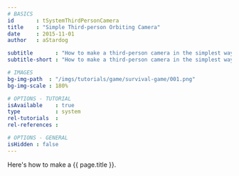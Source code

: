 ```yaml
---
# BASICS
id       : tSystemThirdPersonCamera
title    : "Simple Third-person Orbiting Camera"
date     : 2015-11-01
author   : aStardog

subtitle       : "How to make a third-person camera in the simplest way possible!"
subtitle-short : "How to make a third-person camera in the simplest way possible!"

# IMAGES
bg-img-path  : "/imgs/tutorials/game/survival-game/001.png"
bg-img-scale : 180%

# OPTIONS - TUTORIAL
isAvailable    : true
type           : system
rel-tutorials  : 
rel-references : 

# OPTIONS - GENERAL
isHidden : false
---
```

Here's how to make a {{ page.title }}.